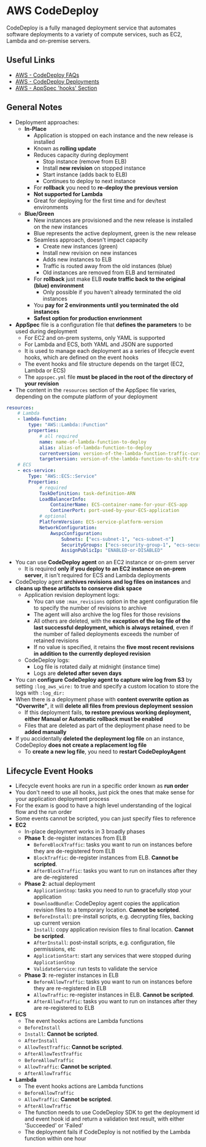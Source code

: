 # AWS CodeDeploy
CodeDeploy is a fully managed deployment service that automates software deployments to a variety of compute services, such as EC2, Lambda and on-premise servers.

## Useful Links
- [AWS - CodeDeploy FAQs](https://aws.amazon.com/codedeploy/faqs)
- [AWS - CodeDeploy Deployments](https://docs.aws.amazon.com/codedeploy/latest/userguide/deployment-steps.html)
- [AWS - AppSpec 'hooks' Section](https://docs.aws.amazon.com/codedeploy/latest/userguide/reference-appspec-file-structure-hooks.html)

## General Notes
- Deployment approaches:
    - **In-Place**
        - Application is stopped on each instance and the new release is installed
        - Known as **rolling update**
        - Reduces capacity during deployment
            - Stop instance (remove from ELB)
            - Install **new revision** on stopped instance
            - Start instance (adds back to ELB)
            - Continues to deploy to next instance
        - For **rollback** you need to **re-deploy the previous version**
        - **Not supported for Lambda**
        - Great for deploying for the first time and for dev/test environments
    - **Blue/Green**
        - New instances are provisioned and the new release is installed on the new instances
        - Blue represents the active deployment, green is the new release
        - Seamless approach, doesn't impact capacity
            - Create new instances (green)
            - Install new revision on new instances
            - Adds new instances to ELB
            - Traffic is routed away from the old instances (blue)
            - Old instances are removed from ELB and terminated
        - For **rollback** just make ELB **route traffic back to the original (blue) environment**
            - Only possible if you haven't already terminated the old instances
        - You **pay for 2 environments until you terminated the old instances**
        - **Safest option for production envrionment**
- **AppSpec** file is a configuration file that **defines the parameters** to be used during deployment
    - For EC2 and on-prem systems, only YAML is supported
    - For Lambda and ECS, both YAML and JSON are supported
    - It is used to manage each deployment as a series of lifecycle event hooks, which are defined on the event hooks
    - The event hooks and file structure depends on the target (EC2, Lambda or ECS)
    - The `appspec.yml` file **must be placed in the root of the directory of your revision**
- The content in the `resources` section of the AppSpec file varies, depending on the compute platform of your deployment
```yml
resources:
    # Lambda
    - lambda-function:
        type: "AWS::Lambda::Function"
        properties:
            # all required
            name: name-of-lambda-function-to-deploy
            alias: alias-of-lambda-function-to-deploy
            currentversion: version-of-the-lambda-function-traffic-currently-points-to
            targetversion: version-of-the-lambda-function-to-shift-traffic-to
    # ECS
    - ecs-service:
        Type: "AWS::ECS::Service"
        Properties:
            # required
            TaskDefinition: task-definition-ARN
            LoadBalancerInfo:
                ContainerName: ECS-container-name-for-your-ECS-app
                ContinerPort: port-used-by-your-ECS-application
            # optional
            PlatformVersion: ECS-service-platform-version
            NetworkConfiguration:
                AwspcConfiguration:
                    Subnets: ["ecs-subnet-1", "ecs-subnet-n"]
                    SecurityGroups: ["ecs-security-group-1", "ecs-security-group-n"]
                    AssignPublicIp: "ENABLED-or-DISABLED"
```
- You can use **CodeDeploy agent** on an EC2 instance or on-prem server
    - It is required **only if you deploy to an EC2 instance on on-prem server**, it isn't required for ECS and Lambda deployments
- CodeDeploy agent **archives revisions and log files on instances** and **cleans up these artifacts to conserve disk space**
    - Application revision deployment logs:
        - You can use `:max_revisions` option in the agent configuration file to specify the number of revisions to archive
        - The agent will also archive the log files for those revisions
        - All others are deleted, with the **exception of the log file of the last successful deployment, which is always retained**, even if the number of failed deployments exceeds the number of retained revisions
        - If no value is specified, it retains the **five most recent revisions in addition to the currently deployed revision**
    - CodeDeploy logs:
        - Log file is rotated daily at midnight (instance time)
        - Logs are **deleted after seven days**
- You can **configure CodeDeploy agent to capture wire log from S3** by setting `:log_aws_wire:` to true and specify a custom location to store the logs with `:log_dir:`
- When there is a deployment phase with **content overwrite option as "Overwrite"**, it will **delete all files from previous deployment session**
    - If this deployment fails, **to restore previous working deployment, either Manual or Automatic rollback must be enabled**
    - Files that are deleted as part of the deployment phase need to be **added manually**
- If you accidentally **deleted the deployment log file** on an instance, CodeDeploy **does not create a replacement log file**
    - To **create a new log file**, you need to **restart CodeDeployAgent**

## Lifecycle Event Hooks
- Lifecycle event hooks are run in a specific order known as **run order**
- You don't need to use all hooks, just pick the ones that make sense for your application deployment process
- For the exam is good to have a high level understanding of the logical flow and the run order
- Some events cannot be scripted, you can just specify files to reference
- **EC2**
    - In-place deployment works in 3 broadly phases
    - **Phase 1**: de-register instances from ELB
        - `BeforeBlockTraffic`: tasks you want to run on instances before they are de-registered from ELB 
        - `BlockTraffic`: de-register instances from ELB. **Cannot be scripted**.
        - `AfterBlockTraffic`: tasks you want to run on instances after they are de-registered
    - **Phase 2**: actual deployment
        - `ApplicationStop`: tasks you need to run to gracefully stop your application
        - `DownloadBundle`: CodeDeploy agent copies the application revision files to a temporary location. **Cannot be scripted**.
        - `BeforeInstall`: pre-install scripts, e.g. decrypting files, backing up current version
        - `Install`: copy application revision files to final location. **Cannot be scripted**.
        - `AfterInstall`: post-install scripts, e.g. configuration, file permissions, etc
        - `ApplicationStart`: start any services that were stopped during `ApplicationStop`
        - `ValidateService`: run tests to validate the service
    - **Phase 3**: re-register instances in ELB
        - `BeforeAllowTraffic`: tasks you want to run on instances before they are re-registered in ELB
        - `AllowTraffic`: re-register instances in ELB. **Cannot be scripted**.
        - `AfterAllowTraffic`: tasks you want to run on instances after they are re-registered to ELB
- **ECS**
    - The event hooks actions are Lambda functions
    - `BeforeInstall`
    - `Install`: **Cannot be scripted**.
    - `AfterInstall`
    - `AllowTestTraffic`: **Cannot be scripted**.
    - `AfterAllowTestTraffic`
    - `BeforeAllowTraffic`
    - `AllowTraffic`: **Cannot be scripted**.
    - `AfterAllowTraffic`
- **Lambda**
    - The event hooks actions are Lambda functions
    - `BeforeAllowTraffic`
    - `AllowTraffic`: **Cannot be scripted**.
    - `AfterAllowTraffic`
    - The function needs to use CodeDeploy SDK to get the deployment id and event hook id and return a validation test result, with either 'Succeeded' or 'Failed'
    - The deployment fails if CodeDeploy is not notified by the Lambda function within one hour